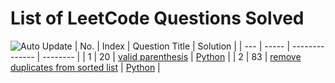 
# List of LeetCode Questions Solved
![Auto Update](https://github.com/WindJammer6/14.-My-Leetcode-Solutions/actions/workflows/update_readme.yml/badge.svg)
| No. | Index | Question Title | Solution |
| --- | ----- | -------------- | -------- |
| 1 | 20 | [valid parenthesis](https://leetcode.com/problems/valid-parenthesis) | [Python](https://github.com/WindJammer6/14.-My-Leetcode-Solutions/blob/main/1_Easy_LeetCode_Questions/leetcode_20_valid-parenthesis_(onStackDataStructure).py) |
| 2 | 83 | [remove duplicates from sorted list](https://leetcode.com/problems/remove-duplicates-from-sorted-list) | [Python](https://github.com/WindJammer6/14.-My-Leetcode-Solutions/blob/main/1_Easy_LeetCode_Questions/leetcode_83_remove-duplicates-from-sorted-list_(onLinkedListDataStructure).py) |

